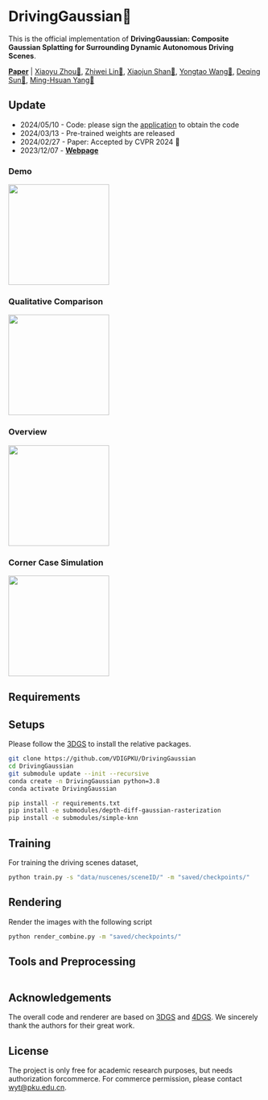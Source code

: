# DrivingGaussian👋

This is the official implementation of **DrivingGaussian: Composite Gaussian Splatting for Surrounding Dynamic Autonomous Driving Scenes**.

[**Paper**](https://cvpr.thecvf.com/virtual/2024/poster/31081) | [Xiaoyu Zhou📧](xyrain.zhou@gmail.com), [Zhiwei Lin📧](zwlin@pku.edu.cn), [Xiaojun Shan📧](sxjailame@gmail.com), [Yongtao Wang📧](wyt@pku.edu.cn), [Deqing Sun📧](deqingsun@gmail.com), [Ming-Hsuan Yang📧](minghsuanyang@gmail.com)

## Update
* 2024/05/10 - Code: please sign the [application](https://github.com/VDIGPKU/DrivingGaussian/blob/main/DrivingGaussian%20Application.docx) to obtain the code
* 2024/03/13 - Pre-trained weights are released
* 2024/02/27 - Paper: Accepted by CVPR 2024 👏
* 2023/12/07 - [**Webpage**](https://pkuvdig.github.io/DrivingGaussian/)

### Demo
<img src="https://github.com/VDIGPKU/DrivingGaussian/blob/main/assets/video.gif" width="200"/>

### Qualitative Comparison
<img src="https://github.com/VDIGPKU/DrivingGaussian/blob/main/assets/teaser.png" width="200"/>

### Overview
<img src="https://github.com/VDIGPKU/DrivingGaussian/blob/main/assets/method.png" width="200"/>

### Corner Case Simulation
<img src="https://github.com/VDIGPKU/DrivingGaussian/blob/main/assets/cornercase.gif" width="200"/>

## Requirements

## Setups
Please follow the [3DGS](https://github.com/graphdeco-inria/gaussian-splatting) to install the relative packages.
```bash
git clone https://github.com/VDIGPKU/DrivingGaussian
cd DrivingGaussian
git submodule update --init --recursive
conda create -n DrivingGaussian python=3.8 
conda activate DrivingGaussian

pip install -r requirements.txt
pip install -e submodules/depth-diff-gaussian-rasterization
pip install -e submodules/simple-knn
```

## Training
For training the driving scenes dataset, 
```bash
python train.py -s "data/nuscenes/sceneID/" -m "saved/checkpoints/"
```

## Rendering
Render the images with the following script
```bash
python render_combine.py -m "saved/checkpoints/"
```

## Tools and Preprocessing
```bash

```

## Acknowledgements
The overall code and renderer are based on [3DGS](https://github.com/graphdeco-inria/gaussian-splatting) and [4DGS](https://github.com/hustvl/4DGaussians). We sincerely thank the authors for their great work.

## License
The project is only free for academic research purposes, but needs authorization forcommerce. For commerce permission, please contact wyt@pku.edu.cn.
